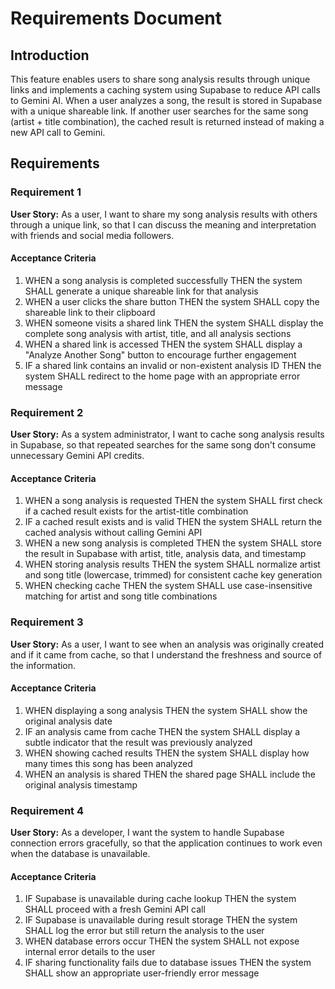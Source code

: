 # Requirements Document

## Introduction

This feature enables users to share song analysis results through unique links and implements a caching system using Supabase to reduce API calls to Gemini AI. When a user analyzes a song, the result is stored in Supabase with a unique shareable link. If another user searches for the same song (artist + title combination), the cached result is returned instead of making a new API call to Gemini.

## Requirements

### Requirement 1

**User Story:** As a user, I want to share my song analysis results with others through a unique link, so that I can discuss the meaning and interpretation with friends and social media followers.

#### Acceptance Criteria

1. WHEN a song analysis is completed successfully THEN the system SHALL generate a unique shareable link for that analysis
2. WHEN a user clicks the share button THEN the system SHALL copy the shareable link to their clipboard
3. WHEN someone visits a shared link THEN the system SHALL display the complete song analysis with artist, title, and all analysis sections
4. WHEN a shared link is accessed THEN the system SHALL display a "Analyze Another Song" button to encourage further engagement
5. IF a shared link contains an invalid or non-existent analysis ID THEN the system SHALL redirect to the home page with an appropriate error message

### Requirement 2

**User Story:** As a system administrator, I want to cache song analysis results in Supabase, so that repeated searches for the same song don't consume unnecessary Gemini API credits.

#### Acceptance Criteria

1. WHEN a song analysis is requested THEN the system SHALL first check if a cached result exists for the artist-title combination
2. IF a cached result exists and is valid THEN the system SHALL return the cached analysis without calling Gemini API
3. WHEN a new song analysis is completed THEN the system SHALL store the result in Supabase with artist, title, analysis data, and timestamp
4. WHEN storing analysis results THEN the system SHALL normalize artist and song title (lowercase, trimmed) for consistent cache key generation
5. WHEN checking cache THEN the system SHALL use case-insensitive matching for artist and song title combinations

### Requirement 3

**User Story:** As a user, I want to see when an analysis was originally created and if it came from cache, so that I understand the freshness and source of the information.

#### Acceptance Criteria

1. WHEN displaying a song analysis THEN the system SHALL show the original analysis date
2. IF an analysis came from cache THEN the system SHALL display a subtle indicator that the result was previously analyzed
3. WHEN showing cached results THEN the system SHALL display how many times this song has been analyzed
4. WHEN an analysis is shared THEN the shared page SHALL include the original analysis timestamp

### Requirement 4

**User Story:** As a developer, I want the system to handle Supabase connection errors gracefully, so that the application continues to work even when the database is unavailable.

#### Acceptance Criteria

1. IF Supabase is unavailable during cache lookup THEN the system SHALL proceed with a fresh Gemini API call
2. IF Supabase is unavailable during result storage THEN the system SHALL log the error but still return the analysis to the user
3. WHEN database errors occur THEN the system SHALL not expose internal error details to the user
4. IF sharing functionality fails due to database issues THEN the system SHALL show an appropriate user-friendly error message

